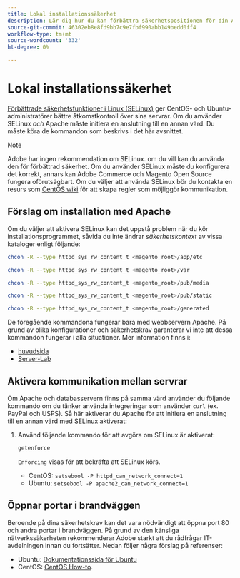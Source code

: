 ```yaml
---
title: Lokal installationssäkerhet
description: Lär dig hur du kan förbättra säkerhetspositionen för din Adobe Commerce- eller Magento Open Source-installation lokalt.
source-git-commit: 46302eb8e8fd9bb7c9e7fbf990abb149bedd0ff4
workflow-type: tm+mt
source-wordcount: '332'
ht-degree: 0%

---
```



# Lokal installationssäkerhet

[Förbättrade säkerhetsfunktioner i Linux (SELinux)](https://selinuxproject.org/page/Main_Page) ger CentOS- och Ubuntu-administratörer bättre åtkomstkontroll över sina servrar. Om du använder SELinux *och* Apache måste initiera en anslutning till en annan värd. Du måste köra de kommandon som beskrivs i det här avsnittet.

>[!NOTE]
>
>Adobe har ingen rekommendation om SELinux. om du vill kan du använda den för förbättrad säkerhet. Om du använder SELinux måste du konfigurera det korrekt, annars kan Adobe Commerce och Magento Open Source fungera oförutsägbart. Om du väljer att använda SELinux bör du kontakta en resurs som [CentOS wiki](https://wiki.centos.org/HowTos/SELinux) för att skapa regler som möjliggör kommunikation.

## Förslag om installation med Apache

Om du väljer att aktivera SELinux kan det uppstå problem när du kör installationsprogrammet, såvida du inte ändrar *säkerhetskontext* av vissa kataloger enligt följande:

```bash
chcon -R --type httpd_sys_rw_content_t <magento_root>/app/etc
```

```bash
chcon -R --type httpd_sys_rw_content_t <magento_root>/var
```

```bash
chcon -R --type httpd_sys_rw_content_t <magento_root>/pub/media
```

```bash
chcon -R --type httpd_sys_rw_content_t <magento_root>/pub/static
```

```bash
chcon -R --type httpd_sys_rw_content_t <magento_root>/generated
```

De föregående kommandona fungerar bara med webbservern Apache. På grund av olika konfigurationer och säkerhetskrav garanterar vi inte att dessa kommandon fungerar i alla situationer. Mer information finns i:

* [huvudsida](https://linux.die.net/man/8/httpd_selinux)
* [Server-Lab](https://www.serverlab.ca/tutorials/linux/web-servers-linux/configuring-selinux-policies-for-apache-web-servers/)

## Aktivera kommunikation mellan servrar

Om Apache och databasservern finns på samma värd använder du följande kommando om du tänker använda integreringar som använder `curl` (ex. PayPal och USPS).
Så här aktiverar du Apache för att initiera en anslutning till en annan värd med SELinux aktiverat:

1. Använd följande kommando för att avgöra om SELinux är aktiverat:

   ```bash
   getenforce
   ```

   `Enforcing` visas för att bekräfta att SELinux körs.

   * CentOS: `setsebool -P httpd_can_network_connect=1`
   * Ubuntu: `setsebool -P apache2_can_network_connect=1`

## Öppnar portar i brandväggen

Beroende på dina säkerhetskrav kan det vara nödvändigt att öppna port 80 och andra portar i brandväggen. På grund av den känsliga nätverkssäkerheten rekommenderar Adobe starkt att du rådfrågar IT-avdelningen innan du fortsätter. Nedan följer några förslag på referenser:

* Ubuntu: [Dokumentationssida för Ubuntu](https://help.ubuntu.com/community/IptablesHowTo)
* CentOS: [CentOS How-to](https://wiki.centos.org/HowTos/Network/IPTables).
